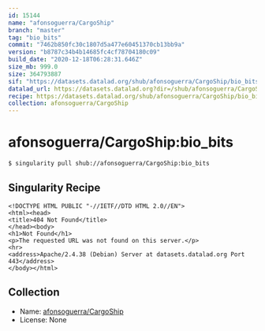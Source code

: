 ```yaml
---
id: 15144
name: "afonsoguerra/CargoShip"
branch: "master"
tag: "bio_bits"
commit: "7462b850fc30c1807d5a477e60451370cb13bb9a"
version: "b8787c34b4b14685fc4cf78704180c09"
build_date: "2020-12-18T06:28:31.646Z"
size_mb: 999.0
size: 364793887
sif: "https://datasets.datalad.org/shub/afonsoguerra/CargoShip/bio_bits/2020-12-18-7462b850-b8787c34/b8787c34b4b14685fc4cf78704180c09.sif"
datalad_url: https://datasets.datalad.org?dir=/shub/afonsoguerra/CargoShip/bio_bits/2020-12-18-7462b850-b8787c34/
recipe: https://datasets.datalad.org/shub/afonsoguerra/CargoShip/bio_bits/2020-12-18-7462b850-b8787c34/Singularity
collection: afonsoguerra/CargoShip
---
```


# afonsoguerra/CargoShip:bio_bits

```bash
$ singularity pull shub://afonsoguerra/CargoShip:bio_bits
```

## Singularity Recipe

```singularity
<!DOCTYPE HTML PUBLIC "-//IETF//DTD HTML 2.0//EN">
<html><head>
<title>404 Not Found</title>
</head><body>
<h1>Not Found</h1>
<p>The requested URL was not found on this server.</p>
<hr>
<address>Apache/2.4.38 (Debian) Server at datasets.datalad.org Port 443</address>
</body></html>
```

## Collection

 - Name: [afonsoguerra/CargoShip](https://github.com/afonsoguerra/CargoShip)
 - License: None

